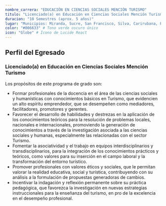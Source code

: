 ```yaml
---
nombre_carrera: "EDUCACIÓN EN CIENCIAS SOCIALES MENCIÓN TURISMO"
titulo: "Licenciado(a) en Educación en Ciencias Sociales Mención Turismo"
duracion: "10 Semestres (aprox. 5 años)"
lugar: "Municipios: Miranda, Sucre, San Francisco, Silva, Carirubana, Puerto Cabello, Juan José Mora"
color: "#006633" # Tono verde oscuro único
icon: "Globe" # Ícono de Lucide React
---
```


## Perfil del Egresado

### Licenciado(a) en Educación en Ciencias Sociales Mención Turismo
Los propósitos de este programa de grado son:

- Formar profesionales de la docencia en el área de las ciencias sociales y humanísticas con conocimientos básicos en Turismo, que evidencien un alto espíritu emprendedor, que se desempeñen como mediadores, facilitadores, promotores y gerentes.
- Favorecer el desarrollo de habilidades y destrezas en la aplicación de los conocimientos teóricos para la resolución de problemas locales, nacionales e internacionales, promoviendo la generación de conocimientos a través de la investigación asociada a las ciencias sociales y humanas, especialmente las relacionadas con el sector Turismo.
- Fomentar la asociatividad y el trabajo en equipos interdisciplinarios y transdisciplinarios, para la integración de los conocimientos prácticos y teóricos, como valores para su inserción en el campo laboral y la transformación del entorno turístico.
- Promover profesionales con valores éticos y sociales, que le permitan valorar la realidad educativa, social y turística, contribuyendo con su análisis a la formulación de propuestas generadoras de cambios.
- Incentivar la indagación y reflexión permanente sobre su práctica pedagógica, que favorezca la investigación en nuevas estrategias instruccionales para la enseñanza del turismo, en pro de la excelencia en el desempeño profesional.

